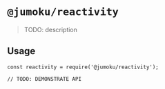 # `@jumoku/reactivity`

> TODO: description

## Usage

```
const reactivity = require('@jumoku/reactivity');

// TODO: DEMONSTRATE API
```
